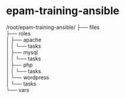 # epam-training-ansible

/root/epam-training-ansible/
├── files  
├── roles  
│   ├── apache  
│   │   └── tasks  
│   ├── mysql  
│   │   └── tasks  
│   ├── php  
│   │   └── tasks  
│   └── wordpress  
│       └── tasks  
└── vars  
